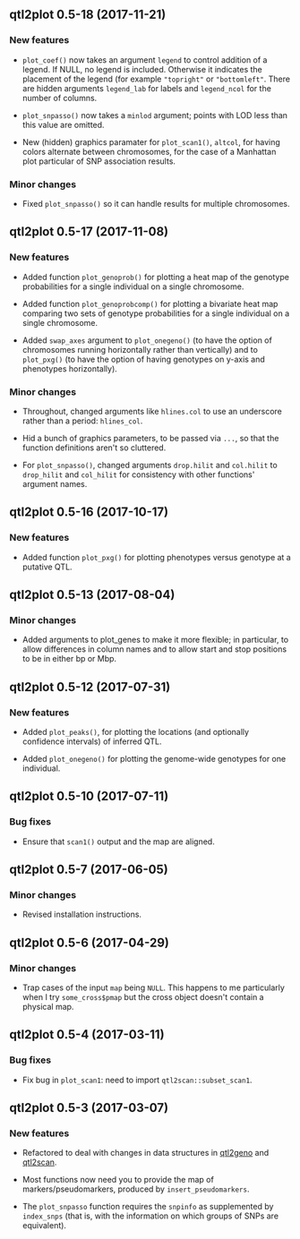 ## qtl2plot 0.5-18 (2017-11-21)

### New features

- `plot_coef()` now takes an argument `legend` to control addition of
  a legend. If NULL, no legend is included. Otherwise it indicates the
  placement of the legend (for example `"topright"` or `"bottomleft"`.
  There are hidden arguments `legend_lab` for labels and
  `legend_ncol` for the number of columns.

- `plot_snpasso()` now takes a `minlod` argument; points with LOD less
  than this value are omitted.

- New (hidden) graphics paramater for `plot_scan1()`, `altcol`, for
  having colors alternate between chromosomes, for the case of a
  Manhattan plot particular of SNP association results.

### Minor changes

- Fixed `plot_snpasso()` so it can handle results for multiple
  chromosomes.


## qtl2plot 0.5-17 (2017-11-08)

### New features

- Added function `plot_genoprob()` for plotting a heat map of the
  genotype probabilities for a single individual on a single
  chromosome.

- Added function `plot_genoprobcomp()` for plotting a bivariate heat
  map comparing two sets of genotype probabilities for a single
  individual on a single chromosome.

- Added `swap_axes` argument to `plot_onegeno()` (to have the option of
  chromosomes running horizontally rather than vertically) and to
  `plot_pxg()` (to have the option of having genotypes on y-axis and
  phenotypes horizontally).

### Minor changes

- Throughout, changed arguments like `hlines.col` to use an underscore
  rather than a period: `hlines_col`.

- Hid a bunch of graphics parameters, to be passed via `...`, so that
  the function definitions aren't so cluttered.

- For `plot_snpasso()`, changed arguments `drop.hilit` and `col.hilit`
  to `drop_hilit` and `col_hilit` for consistency with other
  functions' argument names.


## qtl2plot 0.5-16 (2017-10-17)

### New features

- Added function `plot_pxg()` for plotting phenotypes versus genotype
  at a putative QTL.


## qtl2plot 0.5-13 (2017-08-04)

### Minor changes

- Added arguments to plot_genes to make it more flexible; in
  particular, to allow differences in column names and to allow start
  and stop positions to be in either bp or Mbp.


## qtl2plot 0.5-12 (2017-07-31)

### New features

- Added `plot_peaks()`, for plotting the locations (and optionally
  confidence intervals) of inferred QTL.

- Added `plot_onegeno()` for plotting the genome-wide genotypes for
  one individual.


## qtl2plot 0.5-10 (2017-07-11)

### Bug fixes

- Ensure that `scan1()` output and the map are aligned.


## qtl2plot 0.5-7 (2017-06-05)

### Minor changes

- Revised installation instructions.


## qtl2plot 0.5-6 (2017-04-29)

### Minor changes

- Trap cases of the input `map` being `NULL`. This happens to me
  particularly when I try `some_cross$pmap` but the cross object
  doesn't contain a physical map.


## qtl2plot 0.5-4 (2017-03-11)

### Bug fixes

- Fix bug in `plot_scan1`: need to import `qtl2scan::subset_scan1`.


## qtl2plot 0.5-3 (2017-03-07)

### New features

- Refactored to deal with changes in data structures in
  [qtl2geno](https://github.com/rqtl/qtl2geno) and
  [qtl2scan](https://github.com/rqtl/qtl2scan).

- Most functions now need you to provide the map of
  markers/pseudomarkers, produced by `insert_pseudomarkers`.

- The `plot_snpasso` function requires the `snpinfo` as supplemented
  by `index_snps` (that is, with the information on which groups of
  SNPs are equivalent).
